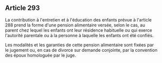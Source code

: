 Article 293
----
La contribution à l'entretien et à l'éducation des enfants prévue à l'article
288 prend la forme d'une pension alimentaire versée, selon le cas, au parent
chez lequel les enfants ont leur résidence habituelle ou qui exerce l'autorité
parentale ou à la personne à laquelle les enfants ont été confiés.

Les modalités et les garanties de cette pension alimentaire sont fixées par le
jugement ou, en cas de divorce sur demande conjointe, par la convention des
époux homologuée par le juge.
